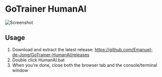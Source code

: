 # GoTrainer HumanAI

![Screenshot](https://raw.githubusercontent.com/Emanuel-de-Jong/GoTrainer-HumanAI/main/imgs/screenshot.png)

## Usage
1. Download and extract the latest release: https://github.com/Emanuel-de-Jong/GoTrainer-HumanAI/releases
2. Double click HumanAI.bat
3. When you're done, close both the browser tab and the console/terminal window
